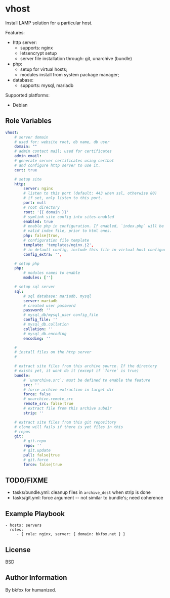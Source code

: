 vhost
=====

Install LAMP solution for a particular host.

Features:
- http server:
    - supports: nginx
    - letsencrypt setup
    - server file installation through: git, unarchive (bundle)
- php:
    - setup for virtual hosts;
    - modules install from system package manager;
- database:
    - supports: mysql, mariadb

Supported platforms:
- Debian

Role Variables
--------------

```yaml
vhost:
    # server domain
    # used for: website root, db name, db user
    domain: ""
    # admin contact mail; used for certificates
    admin_email:
    # generate server certificates using certbot
    # and configure http server to use it.
    cert: true

    # setup site
    http:
        server: nginx
        # listen to this port (default: 443 when ssl, otherwise 80)
        # if set, only listen to this port.
        port: null
        # root directory
        root: '{{ domain }}'
        # symlink site config into sites-enabled
        enabled: true
        # enable php in configuration. If enabled, `index.php` will be a
        # valid index file, prior to html ones.
        php: false|true,
        # configuration file template
        template: 'templates/nginx.j2',
        # in default config, include this file in virtual host configuration
        config_extra: '',

    # setup php
    php:
        # modules names to enable
        modules: ['']

    # setup sql server
    sql:
        # sql database: mariadb, mysql
        server: mariadb
        # created user password
        password: ''
        # mysql_db/mysql_user config_file
        config_file: ''
        # mysql_db.collation
        collation: ''
        # mysql_db.encoding
        encoding: ''

    #
    # install files on the http server
    #

    # extract site files from this archive source. If the directory
    # exists yet, it wont do it (except if `force` is true)
    bundle:
        # `unarchive.src`; must be defined to enable the feature
        src: ''
        # force archive extraction in target dir
        force: false
        # unarchive.remote_src
        remote_src: false|true
        # extract file from this archive subdir
        strip: ''

    # extract site files from this git repository
    # clone will fails if there is yet files in this
    # repos
    git:
        # git.repo
        repo: ''
        # git.update
        pull: false|true
        # git.force
        force: false|true
```




TODO/FIXME
----------
- tasks/bundle.yml: cleanup files in `archive_dest` when strip is done
- tasks/git.yml: force argument -- not similar to bundle's; need coherence


Example Playbook
----------------

    - hosts: servers
      roles:
         - { role: nginx, server: { domain: bkfox.net } }

License
-------
BSD

Author Information
------------------
By bkfox for humanized.

